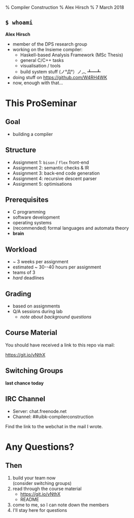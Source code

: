 % Compiler Construction
% Alex Hirsch
% 7 March 2018

## `$ whoami`

**Alex Hirsch**

- member of the DPS research group
- working on the Insieme compiler:
    - Haskell-based Analysis Framework (MSc Thesis)
    - general C/C++ tasks
    - visualisation / tools
    - build system stuff   (ノ°Д°）ノ︵ ┻━┻
- doing stuff on <https://github.com/W4RH4WK>
- now, enough with that...

# This ProSeminar

## Goal

- building a compiler

## Structure

- Assignment 1: `bison` / `flex` front-end
- Assignment 2: semantic checks & IR
- Assignment 3: back-end code generation
- Assignment 4: recursive descent parser
- Assignment 5: optimisations

## Prerequisites

- C programming
- software development
- operating systems
- (recommended) formal languages and automata theory
- **brain**

## Workload

- ~ 3 weeks per assignment
- estimated ~ 30--40 hours per assignment
- teams of 3
- *hard* deadlines

## Grading

- based on assignments
- Q/A sessions during lab
    - *note about background questions*

## Course Material

You should have received a link to this repo via mail:

<https://git.io/vNthX>

## Switching Groups

**last chance today**

## IRC Channel

- Server:  chat.freenode.net
- Channel: ##uibk-compilerconstruction

Find the link to the webchat in the mail I wrote.

# Any Questions?

## Then

1. build your team now\
   (consider switching groups)
2. read through the course material
    - <https://git.io/vNthX>
    - README
3. come to me, so I can note down the members
4. I'll stay here for questions

